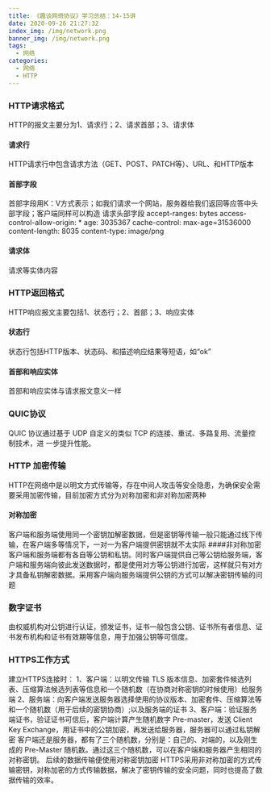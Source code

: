 ```yaml
---
title: 《趣谈网络协议》学习总结：14-15讲
date: 2020-09-26 21:27:32
index_img: /img/network.png
banner_img: /img/network.png
tags:
  - 网络
categories:
  - 网络
  - HTTP
---
```

### HTTP请求格式
HTTP的报文主要分为1、请求行；2、请求首部；3、请求体
#### 请求行
HTTP请求行中包含请求方法（GET、POST、PATCH等）、URL、和HTTP版本
#### 首部字段
首部字段用K：V方式表示；如我们请求一个网站，服务器给我们返回等应答中头部字段；客户端同样可以构造
请求头部字段
accept-ranges: bytes
access-control-allow-origin: *
age: 3035367
cache-control: max-age=31536000
content-length: 8035
content-type: image/png
#### 请求体
请求等实体内容
### HTTP返回格式
HTTP响应报文主要包括1、状态行；2、首部；3、响应实体
#### 状态行
状态行包括HTTP版本、状态码、和描述响应结果等短语，如“ok”
#### 首部和响应实体
首部和响应实体与请求报文意义一样
### QUIC协议
QUIC 协议通过基于 UDP 自定义的类似 TCP 的连接、重试、多路复用、流量控制技术，进
一步提升性能。
### HTTP 加密传输
HTTP在网络中是以明文方式传输等，存在中间人攻击等安全隐患，为确保安全需要采用加密传输，目前加密方式分为对称加密和非对称加密两种
#### 对称加密
客户端和服务端使用同一个密钥加解密数据，但是密钥等传输一般只能通过线下传输，在客户端多等情况下，一对一为客户端提供密钥就不太实际
####非对称加密
客户端和服务端都有各自等公钥和私钥。同时客户端提供自己等公钥给服务端，客户端和服务端向彼此发送数据时，都是使用对方等公钥进行加密，这样就只有对方才具备私钥解密数据。采用客户端向服务端提供公钥的方式可以解决密钥传输的问题
### 数字证书
由权威机构对公钥进行认证，颁发证书，证书一般包含公钥、证书所有者信息、证书发布机构和证书有效期等信息，用于加强公钥等可信度。
### HTTPS工作方式
建立HTTPS连接时：
1、客户端：以明文传输 TLS 版本信息、加密套件候选列表、压缩算法候选列表等信息和一个随机数（在协商对称密钥的时候使用）给服务端
2、服务端：向客户端发送服务器选择使用的协议版本、加密套件、压缩算法等和一个随机数（用于后续的密钥协商）;以及服务端的证书
3、客户端：验证服务端证书，验证证书可信后，客户端计算产生随机数字 Pre-master，发送 Client Key Exchange，用证书中的公钥加密，再发送给服务器，服务器可以通过私钥解密
客户端还是服务器，都有了三个随机数，分别是：自己的、对端的，以及刚生成的 Pre-Master 随机数。通过这三个随机数，可以在客户端和服务器产生相同的对称密钥。
后续的数据传输便使用对称密钥加密
HTTPS采用非对称加密的方式传输密钥，对称加密的方式传输数据，解决了密钥传输的安全问题，同时也提高了数据传输的效率。
